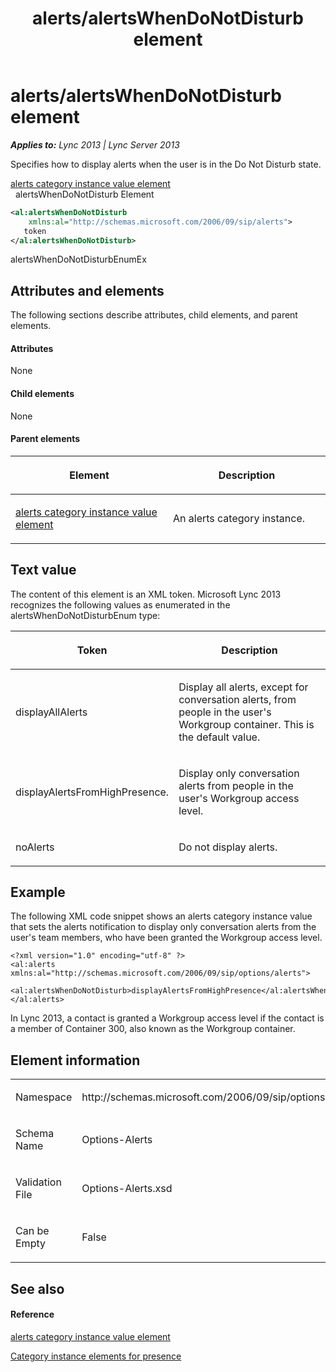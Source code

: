 ﻿---
title: alerts/alertsWhenDoNotDisturb element
TOCTitle: alerts/alertsWhenDoNotDisturb element
ms:assetid: 7613bd15-e0c1-45a9-8133-77e06ee1bc58
ms:mtpsurl: https://msdn.microsoft.com/en-us/library/Dn454691(v=office.15)
ms:contentKeyID: 57093342
ms.date: 07/24/2014
mtps_version: v=office.15
dev_langs:
- xml
---

# alerts/alertsWhenDoNotDisturb element


_**Applies to:** Lync 2013 | Lync Server 2013_

Specifies how to display alerts when the user is in the Do Not Disturb state.

[alerts category instance value element](alerts-category-instance-value-element.md)  
  alertsWhenDoNotDisturb Element  

``` xml
<al:alertsWhenDoNotDisturb 
    xmlns:al="http://schemas.microsoft.com/2006/09/sip/alerts">
   token
</al:alertsWhenDoNotDisturb>
```

alertsWhenDoNotDisturbEnumEx

## Attributes and elements

The following sections describe attributes, child elements, and parent elements.

#### Attributes

None

#### Child elements

None

#### Parent elements

<table>
<colgroup>
<col style="width: 50%" />
<col style="width: 50%" />
</colgroup>
<thead>
<tr class="header">
<th><p>Element</p></th>
<th><p>Description</p></th>
</tr>
</thead>
<tbody>
<tr class="odd">
<td><p><a href="alerts-category-instance-value-element.md">alerts category instance value element</a></p></td>
<td><p>An alerts category instance.</p></td>
</tr>
</tbody>
</table>


## Text value

The content of this element is an XML token. Microsoft Lync 2013 recognizes the following values as enumerated in the alertsWhenDoNotDisturbEnum type:

<table>
<colgroup>
<col style="width: 50%" />
<col style="width: 50%" />
</colgroup>
<thead>
<tr class="header">
<th><p>Token</p></th>
<th><p>Description</p></th>
</tr>
</thead>
<tbody>
<tr class="odd">
<td><p>displayAllAlerts</p></td>
<td><p>Display all alerts, except for conversation alerts, from people in the user's Workgroup container. This is the default value.</p></td>
</tr>
<tr class="even">
<td><p>displayAlertsFromHighPresence.</p></td>
<td><p>Display only conversation alerts from people in the user's Workgroup access level.</p></td>
</tr>
<tr class="odd">
<td><p>noAlerts</p></td>
<td><p>Do not display alerts.</p></td>
</tr>
</tbody>
</table>


## Example

The following XML code snippet shows an alerts category instance value that sets the alerts notification to display only conversation alerts from the user's team members, who have been granted the Workgroup access level.

    <?xml version="1.0" encoding="utf-8" ?>
    <al:alerts xmlns:al="http://schemas.microsoft.com/2006/09/sip/options/alerts">
         <al:alertsWhenDoNotDisturb>displayAlertsFromHighPresence</al:alertsWhenDoNotDisturb>
    </al:alerts>

In Lync 2013, a contact is granted a Workgroup access level if the contact is a member of Container 300, also known as the Workgroup container.

## Element information

<table>
<colgroup>
<col style="width: 50%" />
<col style="width: 50%" />
</colgroup>
<tbody>
<tr class="odd">
<td><p>Namespace</p></td>
<td><p>http://schemas.microsoft.com/2006/09/sip/options/alerts</p></td>
</tr>
<tr class="even">
<td><p>Schema Name</p></td>
<td><p>Options-Alerts</p></td>
</tr>
<tr class="odd">
<td><p>Validation File</p></td>
<td><p>Options-Alerts.xsd</p></td>
</tr>
<tr class="even">
<td><p>Can be Empty</p></td>
<td><p>False</p></td>
</tr>
</tbody>
</table>


## See also

#### Reference

[alerts category instance value element](alerts-category-instance-value-element.md)

[Category instance elements for presence](category-instance-elements-for-presence.md)


